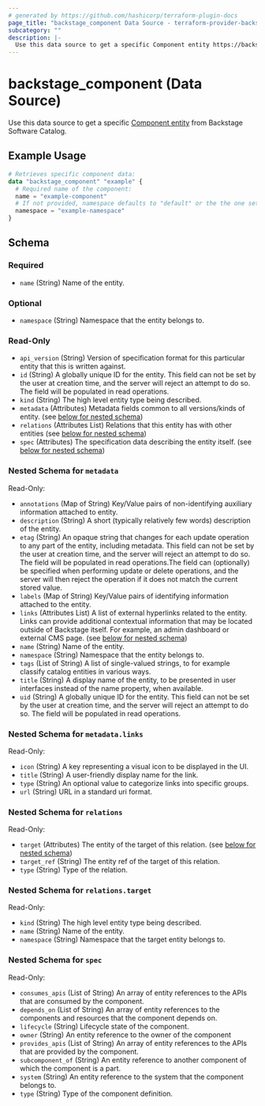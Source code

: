 ```yaml
---
# generated by https://github.com/hashicorp/terraform-plugin-docs
page_title: "backstage_component Data Source - terraform-provider-backstage"
subcategory: ""
description: |-
  Use this data source to get a specific Component entity https://backstage.io/docs/features/software-catalog/descriptor-format#kind-component from Backstage Software Catalog.
---
```


# backstage_component (Data Source)

Use this data source to get a specific [Component entity](https://backstage.io/docs/features/software-catalog/descriptor-format#kind-component) from Backstage Software Catalog.

## Example Usage

```terraform
# Retrieves specific component data:
data "backstage_component" "example" {
  # Required name of the component:
  name = "example-component"
  # If not provided, namespace defaults to "default" or the the one set in the provider:
  namespace = "example-namespace"
}
```

<!-- schema generated by tfplugindocs -->
## Schema

### Required

- `name` (String) Name of the entity.

### Optional

- `namespace` (String) Namespace that the entity belongs to.

### Read-Only

- `api_version` (String) Version of specification format for this particular entity that this is written against.
- `id` (String) A globally unique ID for the entity. This field can not be set by the user at creation time, and the server will reject an attempt to do so. The field will be populated in read operations.
- `kind` (String) The high level entity type being described.
- `metadata` (Attributes) Metadata fields common to all versions/kinds of entity. (see [below for nested schema](#nestedatt--metadata))
- `relations` (Attributes List) Relations that this entity has with other entities (see [below for nested schema](#nestedatt--relations))
- `spec` (Attributes) The specification data describing the entity itself. (see [below for nested schema](#nestedatt--spec))

<a id="nestedatt--metadata"></a>
### Nested Schema for `metadata`

Read-Only:

- `annotations` (Map of String) Key/Value pairs of non-identifying auxiliary information attached to entity.
- `description` (String) A short (typically relatively few words) description of the entity.
- `etag` (String) An opaque string that changes for each update operation to any part of the entity, including metadata. This field can not be set by the user at creation time, and the server will reject an attempt to do so. The field will be populated in read operations.The field can (optionally) be specified when performing update or delete operations, and the server will then reject the operation if it does not match the current stored value.
- `labels` (Map of String) Key/Value pairs of identifying information attached to the entity.
- `links` (Attributes List) A list of external hyperlinks related to the entity. Links can provide additional contextual information that may be located outside of Backstage itself. For example, an admin dashboard or external CMS page. (see [below for nested schema](#nestedatt--metadata--links))
- `name` (String) Name of the entity.
- `namespace` (String) Namespace that the entity belongs to.
- `tags` (List of String) A list of single-valued strings, to for example classify catalog entities in various ways.
- `title` (String) A display name of the entity, to be presented in user interfaces instead of the name property, when available.
- `uid` (String) A globally unique ID for the entity. This field can not be set by the user at creation time, and the server will reject an attempt to do so. The field will be populated in read operations.

<a id="nestedatt--metadata--links"></a>
### Nested Schema for `metadata.links`

Read-Only:

- `icon` (String) A key representing a visual icon to be displayed in the UI.
- `title` (String) A user-friendly display name for the link.
- `type` (String) An optional value to categorize links into specific groups.
- `url` (String) URL in a standard uri format.



<a id="nestedatt--relations"></a>
### Nested Schema for `relations`

Read-Only:

- `target` (Attributes) The entity of the target of this relation. (see [below for nested schema](#nestedatt--relations--target))
- `target_ref` (String) The entity ref of the target of this relation.
- `type` (String) Type of the relation.

<a id="nestedatt--relations--target"></a>
### Nested Schema for `relations.target`

Read-Only:

- `kind` (String) The high level entity type being described.
- `name` (String) Name of the entity.
- `namespace` (String) Namespace that the target entity belongs to.



<a id="nestedatt--spec"></a>
### Nested Schema for `spec`

Read-Only:

- `consumes_apis` (List of String) An array of entity references to the APIs that are consumed by the component.
- `depends_on` (List of String) An array of entity references to the components and resources that the component depends on.
- `lifecycle` (String) Lifecycle state of the component.
- `owner` (String) An entity reference to the owner of the component
- `provides_apis` (List of String) An array of entity references to the APIs that are provided by the component.
- `subcomponent_of` (String) An entity reference to another component of which the component is a part.
- `system` (String) An entity reference to the system that the component belongs to.
- `type` (String) Type of the component definition.
